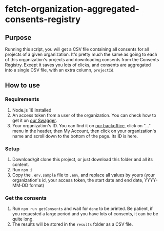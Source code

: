 # fetch-organization-aggregated-consents-registry

## Purpose

Running this script, you will get a CSV file containing all consents for all projects of a given organization. 
It's pretty much the same as going to each of this organization's projects and downloading consents from the Consents Registry. 
Except it saves you lots of clicks, and consents are aggregated into a single CSV file, with an extra column, `projectId`.

## How to use

### Requirements
    
1. Node.js 18 installed
2. An access token from a user of the organization. You can check how to get it on [our Swagger](https://api.axept.io/v1/swagger/api-doc-public/#/Auth%20service/post_auth_local_signin).
3. Your organization's ID. You can find it on [our backoffice](https://admin.axeptio.eu), click on "..." menu in the header, then My Account, then click on your organization's name and scroll down to the bottom of the page. Its ID is here.

### Setup

1. Download/git clone this project, or just download this folder and all its content.
2. Run `npm i`
3. Copy the `.env.sample` file to `.env`, and replace all values by yours (your organization's id, your access token, the start date and end date, YYYY-MM-DD format)

### Get the consents
1. Run `npm run getConsents` and wait for `done` to be printed. Be patient, if you requested a large period and you have lots of consents, it can be be quite long.
2. The results will be stored in the `results` folder as a CSV file.
